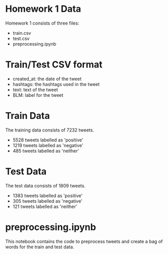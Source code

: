 # Homework 1 Data
Homework 1 consists of three files:

  - train.csv
  - test.csv
  - preprocessing.ipynb

# Train/Test CSV format
  - created_at: the date of the tweet
  - hashtags: the hashtags used in the tweet
  - text: text of the tweet
  - BLM: label for the tweet

# Train Data
The training data consists of 7232 tweets.
  - 5528 tweets labelled as 'positive'
  - 1219 tweets labelled as 'negative'
  - 485 tweets labelled as 'neither'

# Test Data
The test data consists of 1809 tweets.
  - 1383 tweets labelled as 'positive'
  - 305 tweets labelled as 'negative'
  - 121 tweets labelled as 'neither'

# preprocessing.ipynb
This notebook contains the code to preprocess tweets and create a bag of words for the train and test data.